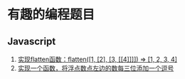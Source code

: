 # 有趣的编程题目


## Javascript
1. [实现flatten函数：flatten([1, [2], [3, [[4]]]]) => [1, 2, 3, 4]](https://github.com/liangfung/funnyProgramme/issues/1)
2. [实现一个函数，将浮点数点左边的数每三位添加一个逗号](https://github.com/liangfung/funnyProgramme/issues/2)
